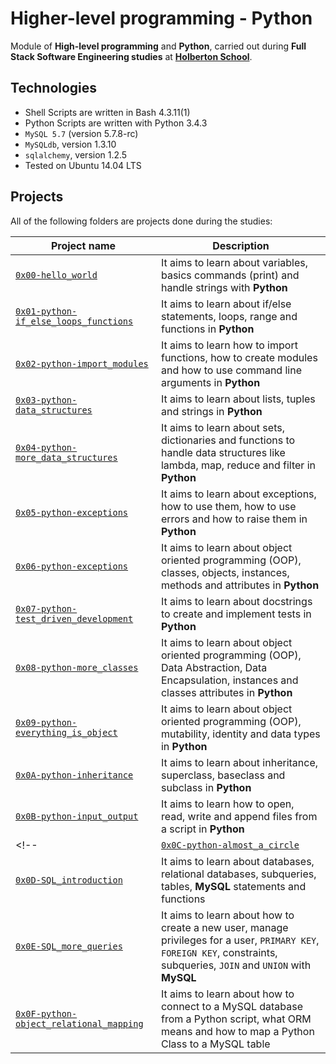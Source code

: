 # Higher-level programming - Python
Module of **High-level programming** and **Python**, carried out during **Full Stack Software Engineering studies** at **[Holberton School](https://www.holbertonschool.com/)**.

## Technologies
* Shell Scripts are written in Bash 4.3.11(1)
* Python Scripts are written with Python 3.4.3
* `MySQL 5.7` (version 5.7.8-rc)
* `MySQLdb`, version 1.3.10
* `sqlalchemy`, version 1.2.5
* Tested on Ubuntu 14.04 LTS

## Projects
All of the following folders are projects done during the studies:

| Project name | Description |
| ------------ | ----------- |
| [`0x00-hello_world`](https://github.com/zezo773/alx-higher_level_programming/tree/master/0x00-python-hello_world) | It aims to learn about variables, basics commands (print) and handle strings with **Python** |
| [`0x01-python-if_else_loops_functions`](https://github.com/zezo773/alx-higher_level_programming/tree/master/0x01-python-if_else_loops_functions) | It aims to learn about if/else statements, loops, range and functions in **Python** |
| [`0x02-python-import_modules`](https://github.com/zezo773/alx-higher_level_programming/tree/master/0x02-python-import_modules) | It aims to learn how to import functions, how to create modules and how to use command line arguments in **Python** |
| [`0x03-python-data_structures`](https://github.com/zezo773/alx-higher_level_programming/tree/master/0x03-python-data_structures) | It aims to learn about lists, tuples and strings in **Python** |
| [`0x04-python-more_data_structures`](https://github.com/zezo773/alx-higher_level_programming/tree/master/0x04-python-more_data_structures) | It aims to learn about sets, dictionaries and functions to handle data structures like lambda, map, reduce and filter in **Python** |
| [`0x05-python-exceptions`](https://github.com/zezo773/alx-higher_level_programming/tree/master/0x05-python-exceptions) | It aims to learn about exceptions, how to use them, how to use errors and how to raise them in **Python** | -->
| [`0x06-python-exceptions`](https://github.com/zezo773/alx-higher_level_programming/tree/master/0x06-python-classes) | It aims to learn about object oriented programming (OOP), classes, objects, instances, methods and attributes in **Python** |
| [`0x07-python-test_driven_development`](https://github.com/zezo773/alx-higher_level_programming/tree/master/0x07-python-test_driven_development) | It aims to learn about docstrings to create and implement tests in **Python** |
| [`0x08-python-more_classes`](https://github.com/zezo773/alx-higher_level_programming/tree/master/0x08-python-more_classes) | It aims to learn about object oriented programming (OOP), Data Abstraction, Data Encapsulation, instances and classes attributes in **Python** | 
| [`0x09-python-everything_is_object`](https://github.com/zezo773/alx-higher_level_programming/tree/master/0x09-python-everything_is_object) | It aims to learn about object oriented programming (OOP), mutability, identity and data types in **Python** |
| [`0x0A-python-inheritance`](https://github.com/zezo773/alx-higher_level_programming/tree/master/0x0A-python-inheritance) | It aims to learn about inheritance, superclass, baseclass and subclass in **Python** |
| [`0x0B-python-input_output`](https://github.com/zezo773/alx-higher_level_programming/tree/master/0x0B-python-input_output) | It aims to learn how to open, read, write and append files from a script in **Python** |
<!-- | [`0x0C-python-almost_a_circle`](https://github.com/luischaparroc/holbertonschool-higher_level_programming/tree/master/0x0C-python-almost_a_circle) | It aims to learn about unit testing, serialization, deserialization, JSON, `args` and `kwargs` in **Python** |
| [`0x0D-SQL_introduction`](https://github.com/luischaparroc/holbertonschool-higher_level_programming/tree/master/0x0D-SQL_introduction) | It aims to learn about databases, relational databases, subqueries, tables, **MySQL** statements and functions |
| [`0x0E-SQL_more_queries`](https://github.com/luischaparroc/holbertonschool-higher_level_programming/tree/master/0x0E-SQL_more_queries) | It aims to learn about how to create a new user, manage privileges for a user, `PRIMARY KEY`, `FOREIGN KEY`, constraints, subqueries, `JOIN` and `UNION` with **MySQL** |
| [`0x0F-python-object_relational_mapping`](https://github.com/luischaparroc/holbertonschool-higher_level_programming/tree/master/0x0F-python-object_relational_mapping) | It aims to learn about how to connect to a MySQL database from a Python script, what ORM means and how to map a Python Class to a MySQL table | -->
